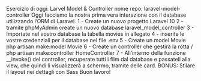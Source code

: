 Esercizio di oggi: Larvel Model & Controller
nome repo: laravel-model-controller
Oggi facciamo la nostra prima vera interazione con il database utilizzando l’ORM di Laravel.
1 - Create un nuovo progetto Laravel 10
2 - tramite phpMyAdmin create un nuovo database laravel_model_controller
3 - Importate nel vostro database la tabella movies in allegato
4 - inserite le vostre credenziali per il database nel file .env
5 - Create un model Movie
php artisan make:model Movie
6 - Create un controller che gestirà la rotta /
php artisan make:controller HomeController
7 - All’interno della funzione __invoke() del controller, recuperate tutti i film dal database e passateli alla view, che quindi li visualizzerà a schermo, tramite delle card.
BONUS:
Stilare il layout nei dettagli con Sass
Buon lavoro!
